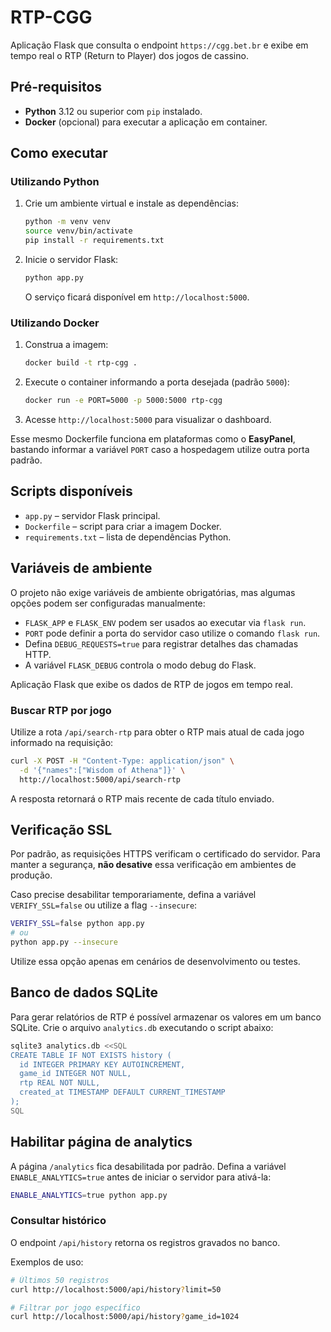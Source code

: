 # RTP-CGG

Aplicação Flask que consulta o endpoint `https://cgg.bet.br` e exibe em tempo real o RTP (Return to Player) dos jogos de cassino.

## Pré-requisitos

- **Python** 3.12 ou superior com `pip` instalado.
- **Docker** (opcional) para executar a aplicação em container.

## Como executar

### Utilizando Python

1. Crie um ambiente virtual e instale as dependências:
   ```bash
   python -m venv venv
   source venv/bin/activate
   pip install -r requirements.txt
   ```
2. Inicie o servidor Flask:
   ```bash
   python app.py
   ```
   O serviço ficará disponível em `http://localhost:5000`.

### Utilizando Docker

1. Construa a imagem:
   ```bash
   docker build -t rtp-cgg .
   ```
2. Execute o container informando a porta desejada (padrão `5000`):
   ```bash
   docker run -e PORT=5000 -p 5000:5000 rtp-cgg
   ```
3. Acesse `http://localhost:5000` para visualizar o dashboard.

Esse mesmo Dockerfile funciona em plataformas como o **EasyPanel**, bastando informar a variável `PORT` caso a hospedagem utilize outra porta padrão.

## Scripts disponíveis

- `app.py` – servidor Flask principal.
- `Dockerfile` – script para criar a imagem Docker.
- `requirements.txt` – lista de dependências Python.

## Variáveis de ambiente

O projeto não exige variáveis de ambiente obrigatórias, mas algumas opções podem ser configuradas manualmente:

- `FLASK_APP` e `FLASK_ENV` podem ser usados ao executar via `flask run`.
- `PORT` pode definir a porta do servidor caso utilize o comando `flask run`.
- Defina `DEBUG_REQUESTS=true` para registrar detalhes das chamadas HTTP.
- A variável `FLASK_DEBUG` controla o modo debug do Flask.

Aplicação Flask que exibe os dados de RTP de jogos em tempo real.

### Buscar RTP por jogo

Utilize a rota `/api/search-rtp` para obter o RTP mais atual de cada jogo
informado na requisição:

```bash
curl -X POST -H "Content-Type: application/json" \
  -d '{"names":["Wisdom of Athena"]}' \
  http://localhost:5000/api/search-rtp
```

A resposta retornará o RTP mais recente de cada título enviado.

## Verificação SSL
Por padrão, as requisições HTTPS verificam o certificado do servidor. Para manter a segurança, **não desative** essa verificação em ambientes de produção.

Caso precise desabilitar temporariamente, defina a variável `VERIFY_SSL=false`
ou utilize a flag `--insecure`:

```bash
VERIFY_SSL=false python app.py
# ou
python app.py --insecure
```

Utilize essa opção apenas em cenários de desenvolvimento ou testes.


## Banco de dados SQLite

Para gerar relatórios de RTP é possível armazenar os valores em um banco SQLite.
Crie o arquivo `analytics.db` executando o script abaixo:

```bash
sqlite3 analytics.db <<SQL
CREATE TABLE IF NOT EXISTS history (
  id INTEGER PRIMARY KEY AUTOINCREMENT,
  game_id INTEGER NOT NULL,
  rtp REAL NOT NULL,
  created_at TIMESTAMP DEFAULT CURRENT_TIMESTAMP
);
SQL
```

## Habilitar página de analytics

A página `/analytics` fica desabilitada por padrão. Defina a variável
`ENABLE_ANALYTICS=true` antes de iniciar o servidor para ativá-la:

```bash
ENABLE_ANALYTICS=true python app.py
```

### Consultar histórico

O endpoint `/api/history` retorna os registros gravados no banco.

Exemplos de uso:

```bash
# Últimos 50 registros
curl http://localhost:5000/api/history?limit=50

# Filtrar por jogo específico
curl http://localhost:5000/api/history?game_id=1024
```


